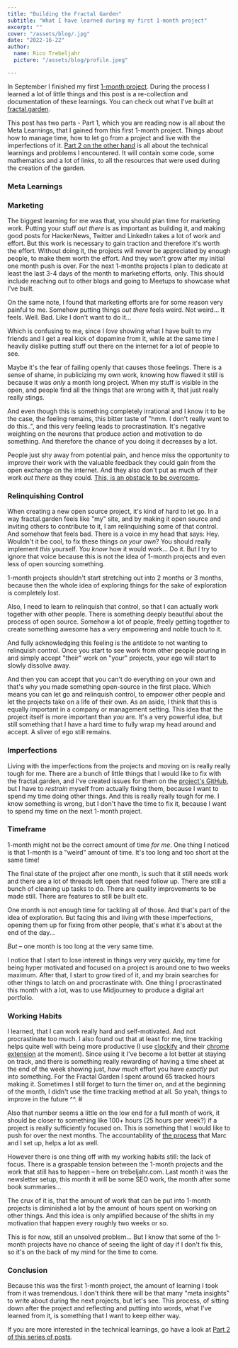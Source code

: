 ```yaml
---
title: "Building the Fractal Garden"
subtitle: "What I have learned during my first 1-month project"
excerpt: ""
cover: "/assets/blog/.jpg"
date: "2022-16-22"
author:
  name: Rico Trebeljahr
  picture: "/assets/blog/profile.jpeg"

---
```


In September I finished my first [1-month project](/1-month-projects). During the process I learned a lot of little things and this post is a re-collection and documentation of these learnings. You can check out what I've built at [fractal.garden](https://fractal.garden). 

This post has two parts - Part 1, which you are reading now is all about the Meta Learnings, that I gained from this first 1-month project. Things about how to manage time, how to let go from a project and live with the imperfections of it. [Part 2 on the other hand](/posts/fractal-garden-technical-learnings) is all about the technical learnings and problems I encountered. It will contain some code, some mathematics and a lot of links, to all the resources that were used during the creation of the garden.

### Meta Learnings

### Marketing

The biggest learning for me was that, you should plan time for marketing work. Putting your stuff *out there* is as important as building it, and making good posts for HackerNews, Twitter and LinkedIn takes a lot of work and effort. But this work is necessary to gain traction and therefore it's worth the effort. Without doing it, the projects will never be appreciated by enough people, to make them worth the effort. And they won't grow after my initial one month push is over. For the next 1-months projects I plan to dedicate at least the last 3-4 days of the month to marketing efforts, only. This should include reaching out to other blogs and going to Meetups to showcase what I've built.

On the same note, I found that marketing efforts are for some reason very painful to me. Somehow putting things *out there* feels weird. Not weird... It feels. Well. Bad. Like I don't want to do it... 

Which is confusing to me, since I *love* showing what I have built to my friends and I get a real kick of dopamine from it, while at the same time I heavily dislike putting stuff out there on the internet for a lot of people to see. 

Maybe it's the fear of failing openly that causes those feelings. There is a sense of shame, in publicizing my own work,  knowing how flawed it still is because it was *only* a month long project. When my stuff is visible in the open, and people find all the things that are wrong with it, that just really really stings. 

And even though this is something completely irrational and I know it to be the case, the feeling remains, this bitter taste of "hmm. I don't really want to do this..", and this very feeling leads to procrastination. It's negative weighting on the neurons that produce action and motivation to do something. And therefore the chance of you doing it decreases by a lot.

People just shy away from potential pain, and hence miss the opportunity to improve their work with the valuable feedback they could gain from the open exchange on the internet. And they also don't put as much of their work *out there* as they could. [This, is an obstacle to be overcome](/posts/fundamental-problems).

### Relinquishing Control

When creating a new open source project, it's kind of hard to let go. In a way fractal.garden feels like "my" site, and by making it open source and inviting others to contribute to it, I am relinquishing some of that control. And somehow that feels bad. There is a voice in my head that says: Hey. Wouldn't it be cool, to fix these things *on your own*? You should really implement *this* yourself. *You know* how it would work... Do it. But I try to ignore that voice because this is not the idea of 1-month projects and even less of open sourcing something. 

1-month projects shouldn't start stretching out into 2 months or 3 months, because then the whole idea of exploring things for the sake of exploration is completely lost. 

Also, I need to learn to relinquish that control, so that I can actually work together with other people. There is something deeply beautiful about the process of open source. Somehow a lot of people, freely getting together to create something awesome has a very empowering and noble touch to it. 

And fully acknowledging this feeling is the antidote to not wanting to relinquish control. Once you start to see work from other people pouring in and simply accept "their" work on "your" projects, your ego will start to slowly dissolve away.

And then you can accept that you can't do everything on your own and that's why you made something open-source in the first place. Which means you can let go and relinquish control, to empower other people and let the projects take on a life of their own. As an aside, I think that this is equally important in a company or management setting. This idea that the project itself is more important than *you* are. It's a very powerful idea, but still something that I have a hard time to fully wrap my head around and accept. A sliver of ego still remains. 

### Imperfections

Living with the imperfections from the projects and moving on is really really tough for me. There are a bunch of little things that I would like to fix with the fractal.garden, and I've created issues for them on the [project's GitHub](), but I have to *restrain* myself from actually fixing them, because I want to spend my time doing other things. And this is really really tough for me. I know something is wrong, but I don't have the time to fix it, because I want to spend my time on the next 1-month project.

### Timeframe

1-month might not be the correct amount of time *for me*. One thing I noticed is that 1-month is a "weird" amount of time. It's too long and too short at the same time! 

The final state of the project after one month, is such that it still needs work and there are a lot of threads left open that need follow up. There are still a bunch of cleaning up tasks to do. There are quality improvements to be made still. There are features to still be built etc. 

One month is not enough time for tackling all of those. And that's part of the idea of exploration. But facing this and living with these imperfections, opening them up for fixing from other people, that's what it's about at the end of the day... 

*But* – one month is too long at the very same time. 

I notice that I start to lose interest in things very very quickly, my time for being hyper motivated and focused on a project is around one to two weeks maximum. After that, I start to grow tired of it, and my brain searches for other things to latch on and procrastinate with. One thing I procrastinated this month with a lot, was to use Midjourney to produce a digital art portfolio.

### Working Habits

I learned, that I can work really hard and self-motivated. And not procrastinate too much. I also found out that at least for me, time tracking helps quite well with being more productive (I use [clockify](https://clockify.me/) and their [chrome extension](https://clockify.me/chrome-time-tracking) at the moment). Since using it I've become a lot better at staying on track, and there is something really rewarding of having a time sheet at the end of the week showing just, *how much* effort you have *exactly* put into something. For the Fractal Garden I spent around 65 tracked hours making it. Sometimes I still forget to turn the timer on, and at the beginning of the month, I didn't use the time tracking method at all. So yeah, things to improve in the future ^^. #

Also that number seems a little on the low end for a full month of work, it should be closer to something like 100+ hours (25 hours per week?) if a project is really sufficiently focused on. This is something that I would like to push for over the next months. The accountability of [the process](/posts/the-process) that Marc and I set up, helps a lot as well. 

However there is one thing off with my working habits still: the lack of focus. There is a graspable tension between the 1-month projects and the work that still has to happen – here on trebeljahr.com. Last month it was the newsletter setup, this month it will be some SEO work, the month after some book summaries...

The crux of it is, that the amount of work that can be put into 1-month projects is diminished a lot by the amount of hours spent on working on other things. And this idea is only amplified because of the shifts in my motivation that happen every roughly two weeks or so. 

This is for now, still an unsolved problem... But I know that some of the 1-month projects have no chance of seeing the light of day if I don't fix this, so it's on the back of my mind for the time to come.

### Conclusion

Because this was the first 1-month project, the amount of learning I took from it was tremendous. I don't think there will be that many "meta insights" to write about during the next projects, but let's see. This process, of sitting down after the project and reflecting and putting into words, what I've learned from it, is something that I want to keep either way. 

If you are more interested in the technical learnings, go have a look at [Part 2 of this series of posts](/posts/fractal-garden-technical-learnings). 

